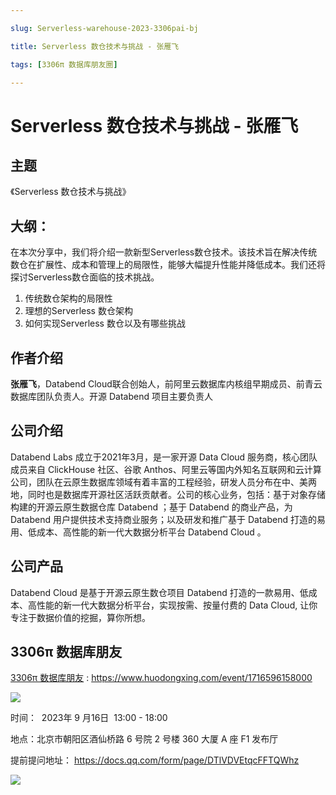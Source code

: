 ```yaml
---

slug: Serverless-warehouse-2023-3306pai-bj

title: Serverless 数仓技术与挑战 - 张雁飞

tags: [3306π 数据库朋友圈]

---
```


# Serverless 数仓技术与挑战 - 张雁飞

## 主题

《Serverless 数仓技术与挑战》

## 大纲：

在本次分享中，我们将介绍一款新型Serverless数仓技术。该技术旨在解决传统数仓在扩展性、成本和管理上的局限性，能够大幅提升性能并降低成本。我们还将探讨Serverless数仓面临的技术挑战。

1. 传统数仓架构的局限性
2. 理想的Serverless 数仓架构
3. 如何实现Serverless 数仓以及有哪些挑战

## 作者介绍

**张雁飞**，Databend Cloud联合创始人，前阿里云数据库内核组早期成员、前青云数据库团队负责人。开源 Databend 项目主要负责人


## 公司介绍

Databend Labs 成立于2021年3月，是一家开源 Data Cloud 服务商，核心团队成员来自 ClickHouse 社区、谷歌 Anthos、阿里云等国内外知名互联网和云计算公司，团队在云原生数据库领域有着丰富的工程经验，研发人员分布在中、美两地，同时也是数据库开源社区活跃贡献者。公司的核心业务，包括：基于对象存储构建的开源云原生数据仓库 Databend ；基于 Databend 的商业产品，为 Databend 用户提供技术支持商业服务；以及研发和推广基于 Databend 打造的易用、低成本、高性能的新一代大数据分析平台 Databend Cloud 。

## 公司产品

Databend Cloud 是基于开源云原生数仓项目 Databend 打造的一款易用、低成本、高性能的新一代大数据分析平台，实现按需、按量付费的 Data Cloud, 让你专注于数据价值的挖掘，算你所想。

## 3306π 数据库朋友
[3306π 数据库朋友](https://www.huodongxing.com/event/1716596158000) : https://www.huodongxing.com/event/1716596158000

![](https://wubx-1255499614.cos.ap-nanjing.myqcloud.com/image/3306pai-2023916.png?wubx)

时间：  2023年 9 月16日  13:00 - 18:00

地点：北京市朝阳区酒仙桥路 6 号院 2 号楼 360 大厦 A 座 F1 发布厅

提前提问地址： https://docs.qq.com/form/page/DTlVDVEtqcFFTQWhz


![](https://wubx-1255499614.cos.ap-nanjing.myqcloud.com/image/3306pai-2023-bj-poster.png?wubx)
